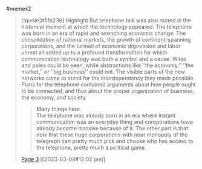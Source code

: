#memex2 

> [!quote|#5fb236] Highlight
> But telephone talk was also rooted in the historical moment at which the technology appeared. The telephone was born in an era of rapid and wrenching economic change. The consolidation of national markets, the growth of continent-spanning corporations, and the turmoil of economic depression and labor unrest all added up to a profound transformation for which communication technology was both a symbol and a cause. Wires and poles could be seen, while abstractions like ‘‘the economy,’’ ‘‘the market,’’ or ‘‘big business’’ could not. The visible parts of the new networks came to stand for the interdependency they made possible. Plans for the telephone contained arguments about how people ought to be connected, and thus about the proper organization of business, the economy, and society
>
>> Many things here.<br />
The telephone was already born in an era where instant communication was an everyday thing and coroporations have already become massive because of it. The other part is that now that these huge corporations with near monopoly of the telegraph can pretty much pick and choose who has access to the telephone, pretty much a political game.
>
> [Page 3](zotero://open-pdf/library/items/Y85GVLPR?page=3) [[2023-03-08#12:02 pm]]

